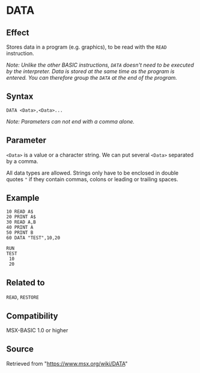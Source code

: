 # DATA

## Effect

Stores data in a program (e.g. graphics), to be read with the `READ` instruction.

_Note: Unlike the other BASIC instructions, `DATA` doesn't need to be executed by the interpreter. Data is stored at the same time as the program is entered. You can therefore group the `DATA` at the end of the program._

## Syntax

`DATA <Data>,<Data>...`

_Note: Parameters can not end with a comma alone._

## Parameter

`<Data>` is a value or a character string. We can put several `<Data>` separated by a comma.

All data types are allowed. Strings only have to be enclosed in double quotes `"` if they contain commas, colons or leading or trailing spaces.

## Example

```basic
10 READ A$
20 PRINT A$
30 READ A,B
40 PRINT A
50 PRINT B
60 DATA "TEST",10,20
 
RUN
TEST
 10
 20
```

## Related to

`READ`, `RESTORE`

## Compatibility

MSX-BASIC 1.0 or higher

## Source

Retrieved from "https://www.msx.org/wiki/DATA"

